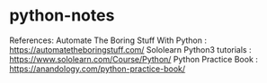 # python-notes

References:
Automate The Boring Stuff With Python : https://automatetheboringstuff.com/
Sololearn Python3 tutorials : https://www.sololearn.com/Course/Python/
Python Practice Book : https://anandology.com/python-practice-book/
